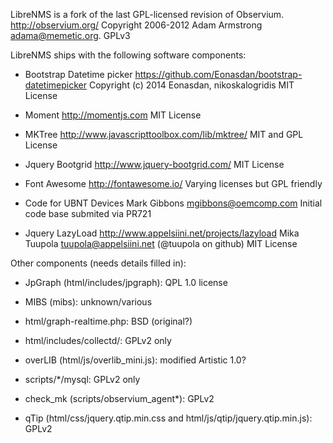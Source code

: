 LibreNMS is a fork of the last GPL-licensed revision of Observium.
  http://observium.org/
  Copyright 2006-2012 Adam Armstrong <adama@memetic.org>.
  GPLv3

LibreNMS ships with the following software components:

- Bootstrap Datetime picker
  https://github.com/Eonasdan/bootstrap-datetimepicker
  Copyright (c) 2014 Eonasdan, nikoskalogridis
  MIT License

- Moment
  http://momentjs.com
  MIT License

- MKTree
  http://www.javascripttoolbox.com/lib/mktree/
  MIT and GPL License

- Jquery Bootgrid
  http://www.jquery-bootgrid.com/
  MIT License

- Font Awesome
  http://fontawesome.io/
  Varying licenses but GPL friendly

- Code for UBNT Devices
  Mark Gibbons <mgibbons@oemcomp.com>
  Initial code base submited via PR721

- Jquery LazyLoad
  http://www.appelsiini.net/projects/lazyload
  Mika Tuupola <tuupola@appelsiini.net> (@tuupola on github)
  MIT License

Other components (needs details filled in):
- JpGraph (html/includes/jpgraph): QPL 1.0 license

- MIBS (mibs): unknown/various

- html/graph-realtime.php: BSD (original?)

- html/includes/collectd/: GPLv2 only

- overLIB (html/js/overlib_mini.js): modified Artistic 1.0?

- scripts/*/mysql: GPLv2 only

- check_mk (scripts/observium_agent*): GPLv2

- qTip (html/css/jquery.qtip.min.css and html/js/qtip/jquery.qtip.min.js): GPLv2

